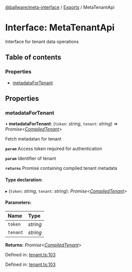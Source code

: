 [@ballware/meta-interface](../README.md) / [Exports](../modules.md) / MetaTenantApi

# Interface: MetaTenantApi

Interface for tenant data operations

## Table of contents

### Properties

- [metadataForTenant](metatenantapi.md#metadatafortenant)

## Properties

### metadataForTenant

• **metadataForTenant**: (`token`: *string*, `tenant`: *string*) => *Promise*<[*CompiledTenant*](compiledtenant.md)\>

Fetch metadatan for tenant

**`param`** Access token required for authentication

**`param`** Identifier of tenant

**`returns`** Promise containing compiled tenant metadata

#### Type declaration:

▸ (`token`: *string*, `tenant`: *string*): *Promise*<[*CompiledTenant*](compiledtenant.md)\>

#### Parameters:

Name | Type |
:------ | :------ |
`token` | *string* |
`tenant` | *string* |

**Returns:** *Promise*<[*CompiledTenant*](compiledtenant.md)\>

Defined in: [tenant.ts:103](https://github.com/ballware/ballware-client/blob/e25f4ba/packages/meta-interface/src/tenant.ts#L103)

Defined in: [tenant.ts:103](https://github.com/ballware/ballware-client/blob/e25f4ba/packages/meta-interface/src/tenant.ts#L103)
